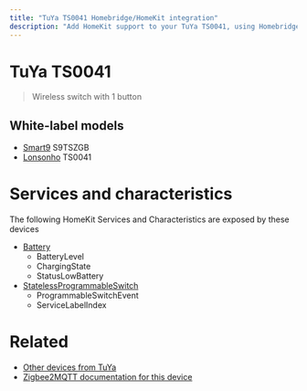 ```yaml
---
title: "TuYa TS0041 Homebridge/HomeKit integration"
description: "Add HomeKit support to your TuYa TS0041, using Homebridge, Zigbee2MQTT and homebridge-z2m."
---
```

<!---
This file has been GENERATED using src/docgen/docgen.ts
DO NOT EDIT THIS FILE MANUALLY!
-->
# TuYa TS0041
> Wireless switch with 1 button


## White-label models
* [Smart9](../index.md#smart9) S9TSZGB
* [Lonsonho](../index.md#lonsonho) TS0041

# Services and characteristics
The following HomeKit Services and Characteristics are exposed by
these devices

* [Battery](../../battery.md)
  * BatteryLevel
  * ChargingState
  * StatusLowBattery
* [StatelessProgrammableSwitch](../../action.md)
  * ProgrammableSwitchEvent
  * ServiceLabelIndex


# Related
* [Other devices from TuYa](../index.md#tuya)
* [Zigbee2MQTT documentation for this device](https://www.zigbee2mqtt.io/devices/TS0041.html)